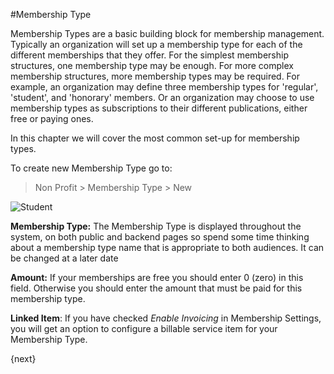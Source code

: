 <!-- add-breadcrumbs -->
#Membership Type

Membership Types are a basic building block for membership management. Typically an organization will set up a membership type for each of the different memberships that they offer. For the simplest membership structures, one membership type may be enough. For more complex membership structures, more membership types may be required. For example, an organization may define three membership types for 'regular', 'student', and 'honorary' members. Or an organization may choose to use membership types as subscriptions to their different publications, either free or paying ones.

In this chapter we will cover the most common set-up for membership types.

To create new Membership Type go to:

> Non Profit > Membership Type > New


<img class="screenshot" alt="Student" src="{{docs_base_url}}/v12/assets/img/non_profit/membership/membership_type.png">

**Membership Type:** The Membership Type is displayed throughout the system, on both public and backend pages so spend some time thinking about a membership type name that is appropriate to both audiences. It can be changed at a later date

**Amount:** If your memberships are free you should enter 0 (zero) in this field. Otherwise you should enter the amount that must be paid for this membership type.

**Linked Item**: If you have checked _Enable Invoicing_ in Membership Settings, you will get an option to configure a billable service item for your Membership Type.

{next}
